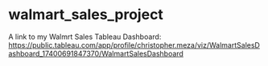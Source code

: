 # walmart_sales_project
 A link to my Walmrt Sales Tableau Dashboard: https://public.tableau.com/app/profile/christopher.meza/viz/WalmartSalesDashboard_17400691847370/WalmartSalesDashboard
